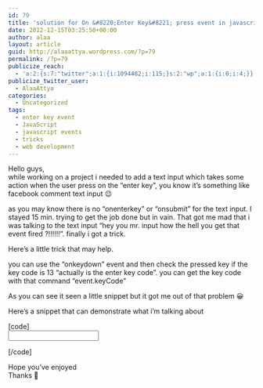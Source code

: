 ```yaml
---
id: 79
title: 'solution for On &#8220;Enter Key&#8221; press event in javascript'
date: 2012-12-15T03:25:50+00:00
author: alaa
layout: article
guid: http://alaaattya.wordpress.com/?p=79
permalink: /?p=79
publicize_reach:
  - 'a:2:{s:7:"twitter";a:1:{i:1094482;i:115;}s:2:"wp";a:1:{i:0;i:4;}}'
publicize_twitter_user:
  - AlaaAttya
categories:
  - Uncategorized
tags:
  - enter key event
  - JavaScript
  - javascript events
  - tricks
  - web development
---
```

Hello guys,  
while working on a project i needed to add a text input which takes some action when the user press on the &#8220;enter key&#8221;, you know it&#8217;s something like facebook comment text input 😉

as you may know there is no &#8220;onenterkey&#8221; or &#8220;onsubmit&#8221; for the text input. I stayed 15 min. trying to get the job done but in vain. That got me mad that i was talking to the text input &#8220;hey you mr. input how the hell you get that event fired ?!!!!!!&#8221;. finally i got a trick.

Here&#8217;s a little trick that may help.

you can use the &#8220;onkeydown&#8221; event and then check the pressed key if the key code is 13 &#8220;actually is the enter key code&#8221;. you can get the key code with that command &#8220;event.keyCode&#8221; 

As you can see it seen a little snippet but it got me out of that problem 😀

Here&#8217;s a snippet that can demonstrate what i&#8217;m talking about

[code]  
<input type="text" onkeydown="if (event.keyCode == 13) doSomeThing(paam1 , param2&#8230;..);" >

[/code] 

Hope you&#8217;ve enjoyed  
Thanks 🙂